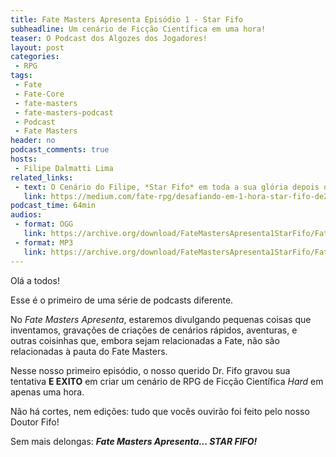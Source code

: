 ```yaml
---
title: Fate Masters Apresenta Episódio 1 - Star Fifo
subheadline: Um cenário de Ficção Científica em uma hora!
teaser: O Podcast dos Algozes dos Jogadores!
layout: post
categories:
 - RPG
tags:
 - Fate
 - Fate-Core
 - fate-masters
 - fate-masters-podcast
 - Podcast
 - Fate Masters
header: no
podcast_comments: true 
hosts:
 - Filipe Dalmatti Lima
related_links:
 - text: O Cenário do Filipe, *Star Fifo* em toda a sua glória depois de uma hora!
   link: https://medium.com/fate-rpg/desafiando-em-1-hora-star-fifo-de2bef608d3c
podcast_time: 64min
audios:
 - format: OGG
   link: https://archive.org/download/FateMastersApresenta1StarFifo/FateMastersApresenta%231-StarFifo.ogg
 - format: MP3
   link: https://archive.org/download/FateMastersApresenta1StarFifo/FateMastersApresenta%231-StarFifo.mp3
---
```


Olá a todos!

Esse é o primeiro de uma série de podcasts diferente.

No *Fate Masters Apresenta*,  estaremos divulgando pequenas coisas que
inventamos, gravações  de criações  de cenários rápidos,  aventuras, e
outras  coisinhas  que, embora  sejam  relacionadas  a Fate,  não  são
relacionadas à pauta do Fate Masters.

Nesse nosso  primeiro episódio,  o nosso querido  Dr. Fifo  gravou sua
tentativa **E EXITO** em criar um  cenário de RPG de Ficção Científica
*Hard* em apenas uma hora. 

Não há  cortes, nem  edições: tudo  que vocês  ouvirão foi  feito pelo
nosso Doutor Fifo!

Sem mais delongas: **_Fate Masters Apresenta... STAR FIFO!_**
